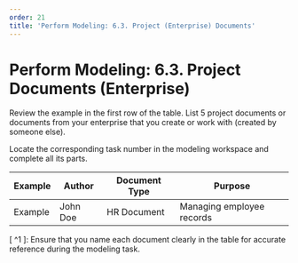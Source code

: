 ```yaml
---
order: 21
title: 'Perform Modeling: 6.3. Project (Enterprise) Documents'
---
```


# Perform Modeling: 6.3. Project Documents (Enterprise)

Review the example in the first row of the table. List 5 project documents or documents from your enterprise that you create or work with (created by someone else).

Locate the corresponding task number in the modeling workspace and complete all its parts.

| Example | Author | Document Type | Purpose |
|---------|--------|---------------|---------|
| Example | John Doe | HR Document | Managing employee records |

[ ^1 ]: Ensure that you name each document clearly in the table for accurate reference during the modeling task.